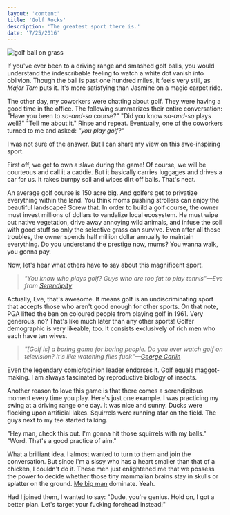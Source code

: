 ```yaml
---
layout: 'content'
title: 'Golf Rocks'
description: 'The greatest sport there is.'
date: '7/25/2016'
---
```


![golf ball on grass](../images/golfball-on-grass.png "golf ball on grass")

If you've ever been to a driving range and smashed golf balls, you would understand the indescribable feeling to watch a white dot vanish into oblivion. Though the ball is past one hundred miles, it feels very still, as *Major Tom* puts it. It's more satisfying than Jasmine on a magic carpet ride.

The other day, my coworkers were chatting about golf. They were having a good time in the office. The following summarizes their entire conversation: "Have you been to *so-and-so* course?" "Did you know *so-and-so* plays well?" "Tell me about it." Rinse and repeat. Eventually, one of the coworkers turned to me and asked: *"you play golf?"*

I was not sure of the answer. But I can share my view on this awe-inspiring sport.

First off, we get to own a slave during the game! Of course, we will be courteous and call it a caddie. But it basically carries luggages and drives a car for us. It rakes bumpy soil and wipes dirt off balls. That's neat.

An average golf course is 150 acre big. And golfers get to privatize everything within the land. You think moms pushing strollers can enjoy the beautiful landscape? Screw that. In order to build a golf course, the owner must invest millions of dollars to vandalize local ecosystem. He must wipe out native vegetation, drive away annoying wild animals, and infuse the soil with good stuff so only the selective grass can survive. Even after all those troubles, the owner spends half million dollar annually to maintain everything. Do you understand the prestige now, mums? You wanna walk, you gonna pay.

Now, let's hear what others have to say about this magnificent sport.

> *"You know who plays golf? Guys who are too fat to play tennis"&mdash;Eve from [Serendipity](https://www.youtube.com/watch?v=ePU2Ux9JIMM)*

Actually, Eve, that's awesome. It means golf is an undiscriminating sport that accepts those who aren't good enough for other sports. On that note, PGA lifted the ban on coloured people from playing golf in 1961. Very generous, no? That's like much later than any other sports! Golfer demographic is very likeable, too. It consists exclusively of rich men who each have ten wives.

> *"[Golf is] a boring game for boring people. Do you ever watch golf on television? It's like watching flies fuck"&mdash;[George Carlin](https://www.youtube.com/watch?v=Z4w7H48tBS8)*

Even the legendary comic/opinion leader endorses it. Golf equals maggot-making. I am always fascinated by reproductive biology of insects.

Another reason to love this game is that there comes a serendipitous moment every time you play. Here's just one example. I was practicing my swing at a driving range one day. It was nice and sunny. Ducks were flocking upon artificial lakes. Squirrels were running afar on the field. The guys next to my tee started talking.

"Hey man, check this out. I'm gonna hit those squirrels with my balls."<br>
"Word. That's a good practice of aim."

What a brilliant idea. I almost wanted to turn to them and join the conversation. But since I'm a sissy who has a heart smaller than that of a chicken, I couldn't do it. These men just enlightened me that we possess the power to decide whether those tiny mammalian brains stay in skulls or splatter on the ground. [Me big man](https://www.youtube.com/watch?v=h-T6f9vCeaE) dominate. Yeah.

Had I joined them, I wanted to say: "Dude, you're genius. Hold on, I got a better plan. Let's target your fucking forehead instead!"
